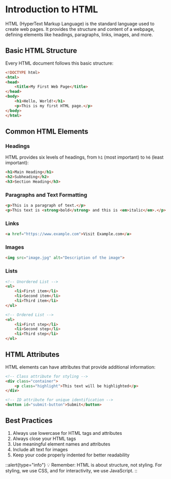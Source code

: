 # Introduction to HTML

HTML (HyperText Markup Language) is the standard language used to create web pages. It provides the structure and content of a webpage, defining elements like headings, paragraphs, links, images, and more.

## Basic HTML Structure

Every HTML document follows this basic structure:

```html
<!DOCTYPE html>
<html>
<head>
    <title>My First Web Page</title>
</head>
<body>
    <h1>Hello, World!</h1>
    <p>This is my first HTML page.</p>
</body>
</html>
```

## Common HTML Elements

### Headings
HTML provides six levels of headings, from `h1` (most important) to `h6` (least important):

```html
<h1>Main Heading</h1>
<h2>Subheading</h2>
<h3>Section Heading</h3>
```

### Paragraphs and Text Formatting
```html
<p>This is a paragraph of text.</p>
<p>This text is <strong>bold</strong> and this is <em>italic</em>.</p>
```

### Links
```html
<a href="https://www.example.com">Visit Example.com</a>
```

### Images
```html
<img src="image.jpg" alt="Description of the image">
```

### Lists
```html
<!-- Unordered List -->
<ul>
    <li>First item</li>
    <li>Second item</li>
    <li>Third item</li>
</ul>

<!-- Ordered List -->
<ol>
    <li>First step</li>
    <li>Second step</li>
    <li>Third step</li>
</ol>
```

## HTML Attributes

HTML elements can have attributes that provide additional information:

```html
<!-- Class attribute for styling -->
<div class="container">
    <p class="highlight">This text will be highlighted</p>
</div>

<!-- ID attribute for unique identification -->
<button id="submit-button">Submit</button>
```

## Best Practices

1. Always use lowercase for HTML tags and attributes
2. Always close your HTML tags
3. Use meaningful element names and attributes
4. Include alt text for images
5. Keep your code properly indented for better readability

::alert{type="info"}
💡 Remember: HTML is about structure, not styling. For styling, we use CSS, and for interactivity, we use JavaScript.
::
